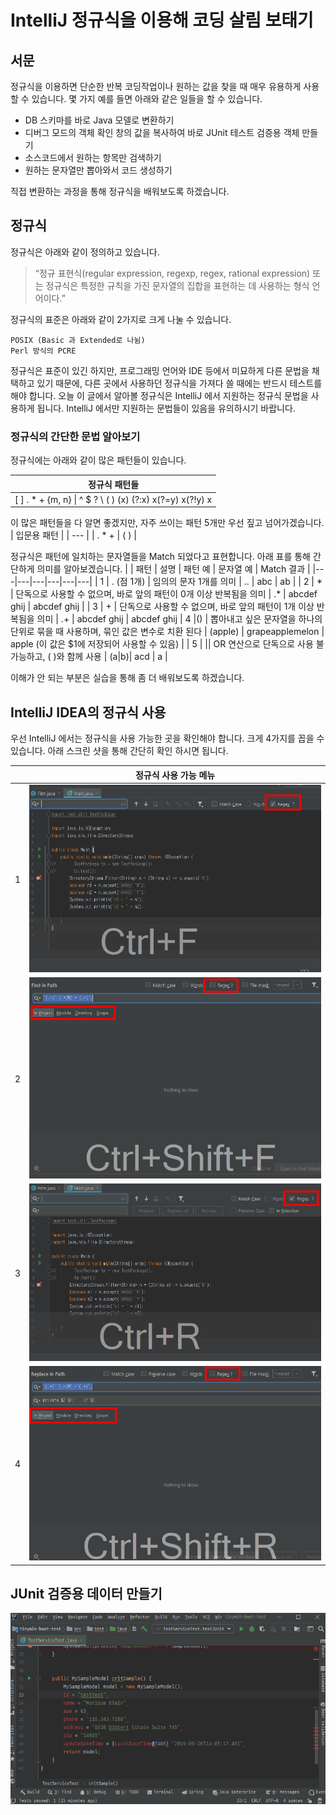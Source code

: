 # IntelliJ 정규식을 이용해 코딩 살림 보태기

## 서문
정규식을 이용하면 단순한 반복 코딩작업이나 원하는 값을 찾을 때 매우 유용하게 사용할 수 있습니다.
몇 가지 예를 들면 아래와 같은 일들을 할 수 있습니다.

- DB 스키마를 바로 Java 모델로 변환하기
- 디버그 모드의 객체 확인 창의 값을 복사하여 바로 JUnit 테스트 검증용 객체 만들기
- 소스코드에서 원하는 항목만 검색하기
- 원하는 문자열만 뽑아와서 코드 생성하기

직접 변환하는 과정을 통해 정규식을 배워보도록 하겠습니다.


## 정규식

정규식은 아래와 같이 정의하고 있습니다.

> “정규 표현식(regular expression, regexp, regex, rational expression) 또는 정규식은 특정한 규칙을 가진 문자열의 집합을 표현하는 데 사용하는 형식 언어이다.”

정규식의 표준은 아래와 같이 2가지로 크게 나눌 수 있습니다.

    POSIX (Basic 과 Extended로 나뉨)
    Perl 방식의 PCRE


정규식은 표준이 있긴 하지만, 프로그래밍 언어와 IDE 등에서 미묘하게 다른 문법을 채택하고 있기 때문에, 다른 곳에서 사용하던 정규식을 가져다 쓸 때에는 반드시 테스트를 해야 합니다. 
오늘 이 글에서 알아볼 정규식은 IntelliJ 에서 지원하는 정규식 문법을 사용하게 됩니다. IntelliJ 에서만 지원하는 문법들이 있음을 유의하시기 바랍니다.


### 정규식의 간단한 문법 알아보기

정규식에는 아래와 같이 많은 패턴들이 있습니다.

| 정규식 패턴들 |
| --- |
| [ ] . * + {m, n} \| ^ $ ? \ ( ) (x) (?:x) x(?=y) x(?!y) x|y {n} [xyz] [^xyz] ...... (많음) |



이 많은 패턴들을 다 알면 좋겠지만, 자주 쓰이는 패턴 5개만 우선 짚고 넘어가겠습니다.
| 입문용 패턴 |
| --- |
| . * + \| ( ) |

정규식은 패턴에 일치하는 문자열들을 Match 되었다고 표현합니다. 아래 표를 통해 간단하게 의미를 알아보겠습니다.
|   | 패턴 | 설명 | 패턴 예 | 문자열 예 | Match 결과 |
|---|---|---|---|---|---|
| 1 | . (점 1개) | 임의의 문자 1개를 의미 | .. | abc | ab |
| 2 | * | 단독으로 사용할 수 없으며, 바로 앞의 패턴이 0개 이상 반복됨을 의미 | .* | abcdef ghij | abcdef ghij |
| 3 | +	| 단독으로 사용할 수 없으며, 바로 앞의 패턴이 1개 이상 반복됨을 의미 | .+ | abcdef ghij | abcdef  ghij
| 4 |() | 뽑아내고 싶은 문자열을 하나의 단위로 묶을 때 사용하며, 묶인 값은 변수로 치환 된다 | (apple) | grapeapplemelon | apple (이 값은 $1에 저장되어 사용할 수 있음) |
| 5 | \||	OR 연산으로 단독으로 사용 불가능하고, ( )와 함께 사용 | (a\|b)| acd | a |

이해가 안 되는 부분은 실습을 통해 좀 더 배워보도록 하겠습니다.


## IntelliJ IDEA의 정규식 사용

우선 IntelliJ 에서는 정규식을 사용 가능한 곳을 확인해야 합니다. 크게 4가지를 꼽을 수 있습니다. 아래 스크린 샷을 통해 간단히 확인 하시면 됩니다.

|   |  정규식 사용 가능 메뉴 |
|---|---|
| 1 | ![](./img/regex/01_find.png) |
| 2 | ![](./img/regex/02_find_project.png) |
| 3 | ![](./img/regex/03_replace.png) |
| 4 | ![](./img/regex/04_replace_project.png) |


## JUnit 검증용 데이터 만들기
![](./img/regex/05_junit.gif)
